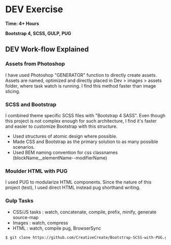 # DEV Exercise

**Time: 4+ Hours**

**Bootstrap 4, SCSS, GULP, PUG**

## DEV Work-flow Explained 

### Assets from Photoshop
I have used Photoshop "GENERATOR" function to directly create assets. Assets are named, optimized and directly placed in Dev > images > assets folder, where task watch is running. I find this method faster than image slicing.  

### SCSS and Bootstrap
I combined theme specific SCSS files with "Bootstrap 4 SASS". Even though this project is not complex enough for such architecture, I find it's faster and easier to customize Bootstrap with this structure.  

* Used structures of atomic design where possible.
* Made CSS and Bootstrap as the primary solution to as many possible scenarios.
* Used BEM naming convention for css classnames (blockName__elementName--modifierName)

### Moulder HTML with PUG
I used PUG to modularize HTML components. Since the nature of this project (test), I used direct HTML instead pug shorthand writing.  

### Gulp Tasks
* CSS/JS tasks : watch, concatenate, compile, prefix, minify, generate source-map    
* Images : watch, compress
* HTML : watch, compile pug, BrowserSync


```sh
$ git clone https://github.com/CreativeCreate/Bootstrap-SCSS-with-PUG.git
```
